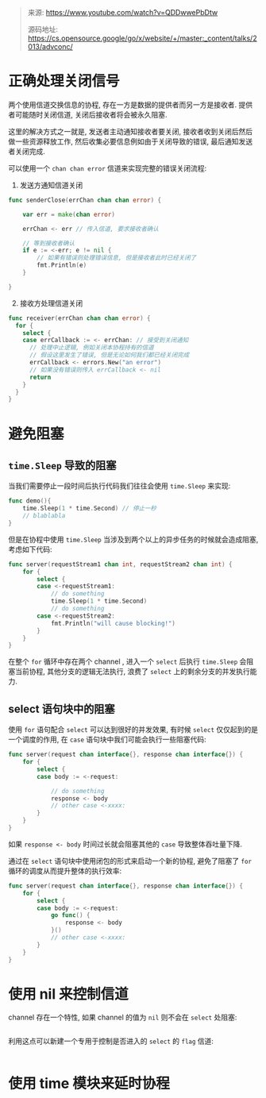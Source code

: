 > 来源: https://www.youtube.com/watch?v=QDDwwePbDtw
>
> 源码地址: https://cs.opensource.google/go/x/website/+/master:_content/talks/2013/advconc/

# 正确处理关闭信号

两个使用信道交换信息的协程, 存在一方是数据的提供者而另一方是接收者. 提供者可能随时关闭信道, 关闭后接收者将会被永久阻塞.

这里的解决方式之一就是, 发送者主动通知接收者要关闭, 接收者收到关闭后然后做一些资源释放工作, 然后收集必要信息例如由于关闭导致的错误, 最后通知发送者关闭完成.

可以使用一个 `chan chan error` 信道来实现完整的错误关闭流程:

1. 发送方通知信道关闭

```go
func senderClose(errChan chan chan error) {

	var err = make(chan error)

	errChan <- err // 传入信道, 要求接收者确认

	// 等到接收者确认
	if e := <-err; e != nil {
		// 如果有错误则处理错误信息, 但是接收者此时已经关闭了
		fmt.Println(e)
	}

}
```

2. 接收方处理信道关闭

```go
func receiver(errChan chan chan error) {
  for {
    select {
    case errCallback := <- errChan: // 接受到关闭通知
      // 处理中止逻辑, 例如关闭本协程持有的信道
      // 假设这里发生了错误, 但是无论如何我们都已经关闭完成
      errCallback <- errors.New("an error")
      // 如果没有错误则传入 errCallback <- nil
      return
    }
  }
}
```

# 避免阻塞

## `time.Sleep` 导致的阻塞

当我们需要停止一段时间后执行代码我们往往会使用 `time.Sleep` 来实现:

```go
func demo(){
    time.Sleep(1 * time.Second) // 停止一秒
    // blablabla
}
```

但是在协程中使用 `time.Sleep` 当涉及到两个以上的异步任务的时候就会造成阻塞, 考虑如下代码:

```go
func server(requestStream1 chan int, requestStream2 chan int) {
	for {
		select {
		case <-requestStream1:
			// do something
			time.Sleep(1 * time.Second)
			// do something
		case <-requestStream2:
			fmt.Println("will cause blocking!")
		}
	}
}
```

在整个 `for` 循环中存在两个 channel , 进入一个 `select` 后执行 `time.Sleep` 会阻塞当前协程, 其他分支的逻辑无法执行, 浪费了 `select` 上的剩余分支的并发执行能力.

## select 语句块中的阻塞

使用 `for` 语句配合 `select` 可以达到很好的并发效果, 有时候 `select` 仅仅起到的是一个调度的作用, 在 `case` 语句块中我们可能会执行一些阻塞代码:

```go
func server(request chan interface{}, response chan interface{}) {
	for {
		select {
		case body := <-request:

			// do something
			response <- body
			// other case <-xxxx:
		}
	}
}
```

如果 `response <- body` 时间过长就会阻塞其他的 `case` 导致整体吞吐量下降.

通过在 `select` 语句块中使用闭包的形式来启动一个新的协程, 避免了阻塞了 `for` 循环的调度从而提升整体的执行效率:

```go
func server(request chan interface{}, response chan interface{}) {
	for {
		select {
		case body := <-request:
			go func() {
				response <- body
			}()
			// other case <-xxxx:
		}
	}
}
```

# 使用 nil 来控制信道

channel 存在一个特性, 如果 channel 的值为 `nil` 则不会在 `select` 处阻塞:

```go
```

利用这点可以新建一个专用于控制是否进入的 `select` 的 `flag` 信道:

```go

```

# 使用 time 模块来延时协程

